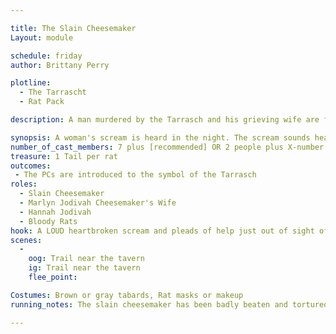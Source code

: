 ```yaml
---

title: The Slain Cheesemaker
Layout: module

schedule: friday
author: Brittany Perry

plotline: 
  - The Tarrascht
  - Rat Pack

description: A man murdered by the Tarrasch and his grieving wife are found on a nearby trail. She is being attacked by Bloody Rats who wish to feed on the corpse. 

synopsis: A woman's scream is heard in the night. The scream sounds heartbroken and desperate. Cries of “Help!” can be heard. The screams are coming from a place nearby the tavern. When the screams are followed, the PCs find a body and a woman, crying and kneeling next to the body. The body is bloody, but there is no blood on the trail. It is missing a hand, and it is tied off with a tourniquet, leaving a bloody stump where the hand should have been. On the forehead, drawn in blood, is the symbol of the Tarrasch. There is a rumor about a bloody symbol found on the forehead of the slain and tortured.  As the group surveys the scene, they are descended upon by a group of BLOODY RATS, drawn to the scene by the blood. The rats attack the PCs, leaving behind a rat tail for every rat killed.  Once the rats are beaten, the cheesemaker's wife will ask the PCs to escort the body to her home to prepare it [NPC Shack]. Once there, she will bid them goodbye.
number_of_cast_members: 7 plus [recommended] OR 2 people plus X-number of rats needed
treasure: 1 Tail per rat 
outcomes: 
 - The PCs are introduced to the symbol of the Tarrasch
roles: 
  - Slain Cheesemaker
  - Marlyn Jodivah Cheesemaker's Wife
  - Hannah Jodivah
  - Bloody Rats
hook: A LOUD heartbroken scream and pleads of help just out of sight of the Tavern
scenes: 
  - 
    oog: Trail near the tavern
    ig: Trail near the tavern
    flee_point: 

Costumes: Brown or gray tabards, Rat masks or makeup
running_notes: The slain cheesemaker has been badly beaten and tortured before being dumped on the trail. The wife was on her way to look for her husband, as he never took this long getting home on Friday. She was on her way to the tavern, as she knew there was a market and hoped he'd be there.  The BLOODY RATS should fight as a group, driven by food. In this case, the food is the dead body and any PCs that should go down. They should fight aggressively, and be protective of the food.

---
```


